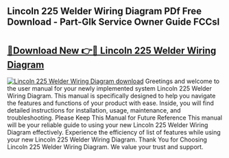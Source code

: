 ## Lincoln 225 Welder Wiring Diagram PDf Free Download - Part-Glk Service Owner Guide FCCsl

# <h2><a href="http://dfkp6lg.blite.top/?on=Lincoln+225+Welder+Wiring+Diagram">🔗Download New 👉🔴 Lincoln 225 Welder Wiring Diagram</a></h2>

[![Lincoln 225 Welder Wiring Diagram download](https://i.imgur.com/lujVjoI.png)](http://dfkp6lg.blite.top/?on=Lincoln+225+Welder+Wiring+Diagram)
Greetings and welcome to the user manual for your newly implemented system Lincoln 225 Welder Wiring Diagram. This manual is specifically designed to help you navigate the features and functions of your product with ease. Inside, you will find detailed instructions for installation, usage, maintenance, and troubleshooting. Please Keep This Manual for Future Reference This manual will be your reliable guide to using your new Lincoln 225 Welder Wiring Diagram effectively. Experience the efficiency of list of features while using your new Lincoln 225 Welder Wiring Diagram. Thank You for Choosing Lincoln 225 Welder Wiring Diagram. We value your trust and support.
